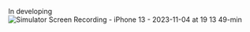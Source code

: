 In developing
![Simulator Screen Recording - iPhone 13 - 2023-11-04 at 19 13 49-min](https://github.com/TUFFI2033/Workout_App/assets/57073564/de551b91-b346-439f-923b-85aec7323354)


